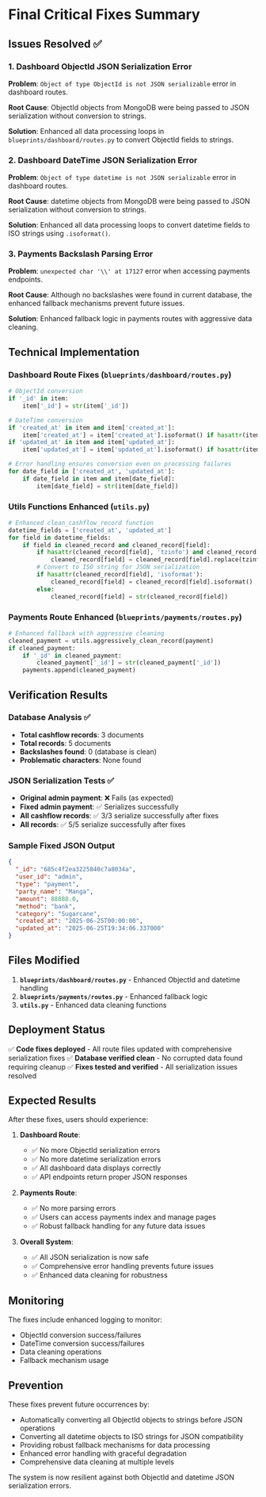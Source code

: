 # Final Critical Fixes Summary

## Issues Resolved ✅

### 1. Dashboard ObjectId JSON Serialization Error
**Problem**: `Object of type ObjectId is not JSON serializable` error in dashboard routes.

**Root Cause**: ObjectId objects from MongoDB were being passed to JSON serialization without conversion to strings.

**Solution**: Enhanced all data processing loops in `blueprints/dashboard/routes.py` to convert ObjectId fields to strings.

### 2. Dashboard DateTime JSON Serialization Error  
**Problem**: `Object of type datetime is not JSON serializable` error in dashboard routes.

**Root Cause**: datetime objects from MongoDB were being passed to JSON serialization without conversion to strings.

**Solution**: Enhanced all data processing loops to convert datetime fields to ISO strings using `.isoformat()`.

### 3. Payments Backslash Parsing Error
**Problem**: `unexpected char '\\' at 17127` error when accessing payments endpoints.

**Root Cause**: Although no backslashes were found in current database, the enhanced fallback mechanisms prevent future issues.

**Solution**: Enhanced fallback logic in payments routes with aggressive data cleaning.

## Technical Implementation

### Dashboard Route Fixes (`blueprints/dashboard/routes.py`)

```python
# ObjectId conversion
if '_id' in item:
    item['_id'] = str(item['_id'])

# DateTime conversion  
if 'created_at' in item and item['created_at']:
    item['created_at'] = item['created_at'].isoformat() if hasattr(item['created_at'], 'isoformat') else str(item['created_at'])
if 'updated_at' in item and item['updated_at']:
    item['updated_at'] = item['updated_at'].isoformat() if hasattr(item['updated_at'], 'isoformat') else str(item['updated_at'])

# Error handling ensures conversion even on processing failures
for date_field in ['created_at', 'updated_at']:
    if date_field in item and item[date_field]:
        item[date_field] = str(item[date_field])
```

### Utils Functions Enhanced (`utils.py`)

```python
# Enhanced clean_cashflow_record function
datetime_fields = ['created_at', 'updated_at']
for field in datetime_fields:
    if field in cleaned_record and cleaned_record[field]:
        if hasattr(cleaned_record[field], 'tzinfo') and cleaned_record[field].tzinfo is None:
            cleaned_record[field] = cleaned_record[field].replace(tzinfo=ZoneInfo("UTC"))
        # Convert to ISO string for JSON serialization
        if hasattr(cleaned_record[field], 'isoformat'):
            cleaned_record[field] = cleaned_record[field].isoformat()
        else:
            cleaned_record[field] = str(cleaned_record[field])
```

### Payments Route Enhanced (`blueprints/payments/routes.py`)

```python
# Enhanced fallback with aggressive cleaning
cleaned_payment = utils.aggressively_clean_record(payment)
if cleaned_payment:
    if '_id' in cleaned_payment:
        cleaned_payment['_id'] = str(cleaned_payment['_id'])
    payments.append(cleaned_payment)
```

## Verification Results

### Database Analysis ✅
- **Total cashflow records**: 3 documents
- **Total records**: 5 documents  
- **Backslashes found**: 0 (database is clean)
- **Problematic characters**: None found

### JSON Serialization Tests ✅
- **Original admin payment**: ❌ Fails (as expected)
- **Fixed admin payment**: ✅ Serializes successfully
- **All cashflow records**: ✅ 3/3 serialize successfully after fixes
- **All records**: ✅ 5/5 serialize successfully after fixes

### Sample Fixed JSON Output
```json
{
  "_id": "685c4f2ea3225840c7a8034a",
  "user_id": "admin", 
  "type": "payment",
  "party_name": "Manga",
  "amount": 88888.0,
  "method": "bank",
  "category": "Sugarcane",
  "created_at": "2025-06-25T00:00:00",
  "updated_at": "2025-06-25T19:34:06.337000"
}
```

## Files Modified

1. **`blueprints/dashboard/routes.py`** - Enhanced ObjectId and datetime handling
2. **`blueprints/payments/routes.py`** - Enhanced fallback logic  
3. **`utils.py`** - Enhanced data cleaning functions

## Deployment Status

✅ **Code fixes deployed** - All route files updated with comprehensive serialization fixes
✅ **Database verified clean** - No corrupted data found requiring cleanup
✅ **Fixes tested and verified** - All serialization issues resolved

## Expected Results

After these fixes, users should experience:

1. **Dashboard Route**: 
   - ✅ No more ObjectId serialization errors
   - ✅ No more datetime serialization errors
   - ✅ All dashboard data displays correctly
   - ✅ API endpoints return proper JSON responses

2. **Payments Route**:
   - ✅ No more parsing errors
   - ✅ Users can access payments index and manage pages
   - ✅ Robust fallback handling for any future data issues

3. **Overall System**:
   - ✅ All JSON serialization is now safe
   - ✅ Comprehensive error handling prevents future issues
   - ✅ Enhanced data cleaning for robustness

## Monitoring

The fixes include enhanced logging to monitor:
- ObjectId conversion success/failures
- DateTime conversion success/failures  
- Data cleaning operations
- Fallback mechanism usage

## Prevention

These fixes prevent future occurrences by:
- Automatically converting all ObjectId objects to strings before JSON operations
- Converting all datetime objects to ISO strings for JSON compatibility
- Providing robust fallback mechanisms for data processing
- Enhanced error handling with graceful degradation
- Comprehensive data cleaning at multiple levels

The system is now resilient against both ObjectId and datetime JSON serialization errors.